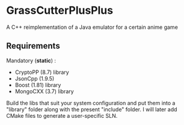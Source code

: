# GrassCutterPlusPlus
A C++ reimplementation of a Java emulator for a certain anime game

## Requirements
Mandatory (**static**) :
- CryptoPP (8.7) library
- JsonCpp (1.9.5)
- Boost (1.81) library 
- MongoCXX (3.7) library

Build the libs that suit your system configuration and put them into a "library" folder along with the present "include" folder.
I will later add CMake files to generate a user-specific SLN.
